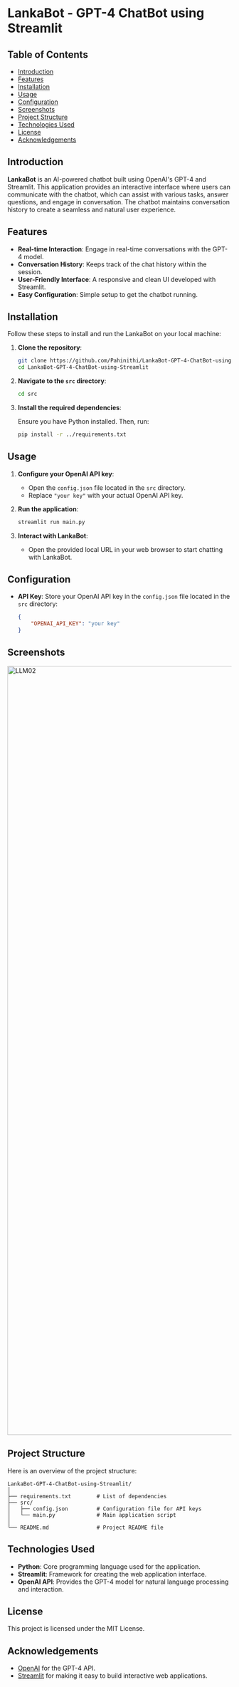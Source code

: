 # LankaBot - GPT-4 ChatBot using Streamlit

## Table of Contents

- [Introduction](#introduction)
- [Features](#features)
- [Installation](#installation)
- [Usage](#usage)
- [Configuration](#configuration)
- [Screenshots](#screenshots)
- [Project Structure](#project-structure)
- [Technologies Used](#technologies-used)
- [License](#license)
- [Acknowledgements](#acknowledgements)

## Introduction

**LankaBot** is an AI-powered chatbot built using OpenAI's GPT-4 and Streamlit. This application provides an interactive interface where users can communicate with the chatbot, which can assist with various tasks, answer questions, and engage in conversation. The chatbot maintains conversation history to create a seamless and natural user experience.

## Features

- **Real-time Interaction**: Engage in real-time conversations with the GPT-4 model.
- **Conversation History**: Keeps track of the chat history within the session.
- **User-Friendly Interface**: A responsive and clean UI developed with Streamlit.
- **Easy Configuration**: Simple setup to get the chatbot running.

## Installation

Follow these steps to install and run the LankaBot on your local machine:

1. **Clone the repository**:

    ```bash
    git clone https://github.com/Pahinithi/LankaBot-GPT-4-ChatBot-using-Streamlit-in-Python-OpenAI
    cd LankaBot-GPT-4-ChatBot-using-Streamlit
    ```

2. **Navigate to the `src` directory**:

    ```bash
    cd src
    ```

3. **Install the required dependencies**:

    Ensure you have Python installed. Then, run:

    ```bash
    pip install -r ../requirements.txt
    ```

## Usage

1. **Configure your OpenAI API key**:

    - Open the `config.json` file located in the `src` directory.
    - Replace `"your key"` with your actual OpenAI API key.

2. **Run the application**:

    ```bash
    streamlit run main.py
    ```

3. **Interact with LankaBot**:

    - Open the provided local URL in your web browser to start chatting with LankaBot.

## Configuration

- **API Key**: Store your OpenAI API key in the `config.json` file located in the `src` directory:

    ```json
    {
        "OPENAI_API_KEY": "your key"
    }
    ```

## Screenshots

<img width="1728" alt="LLM02" src="https://github.com/user-attachments/assets/1e013223-b21f-4ffe-8f48-c82365d93888">


## Project Structure

Here is an overview of the project structure:

```
LankaBot-GPT-4-ChatBot-using-Streamlit/
│
├── requirements.txt        # List of dependencies
├── src/
│   ├── config.json         # Configuration file for API keys
│   └── main.py             # Main application script
│
└── README.md               # Project README file
```

## Technologies Used

- **Python**: Core programming language used for the application.
- **Streamlit**: Framework for creating the web application interface.
- **OpenAI API**: Provides the GPT-4 model for natural language processing and interaction.

## License

This project is licensed under the MIT License.

## Acknowledgements

- [OpenAI](https://openai.com) for the GPT-4 API.
- [Streamlit](https://streamlit.io) for making it easy to build interactive web applications.

